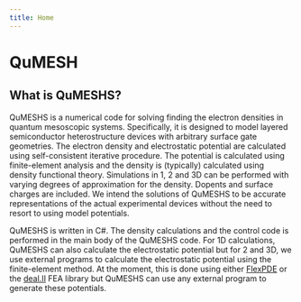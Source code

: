 ```yaml
---
title: Home
---
```


# QuMESH

## What is QuMESHS?

QuMESHS is a numerical code for solving finding the electron densities in 
quantum mesoscopic systems.  Specifically, it is designed to model layered 
semiconductor heterostructure devices with arbitrary surface gate geometries. 
The electron density and electrostatic potential are calculated using 
self-consistent iterative procedure.  The potential is calculated using 
finite-element analysis and the density is (typically) calculated using 
density functional theory.  Simulations in 1, 2 and 3D can be performed with 
varying degrees of approximation for the density.  Dopents and surface 
charges are included.  We intend the solutions of QuMESHS to be accurate 
representations of the actual experimental devices without the need to resort 
to using model potentials.

QuMESHS is written in C#.  The density calculations and the control code is 
performed in the main body of the QuMESHS code.  For 1D calculations, QuMESHS 
can also calculate the electrostatic potential but for 2 and 3D, we use 
external programs to calculate the electrostatic potential using the 
finite-element method.  At the moment, this is done using either 
[FlexPDE](http://www.pdesolutions.com) or the [deal.II](http://dealii.org) 
FEA library but QuMESHS can use any external program to generate these 
potentials.
